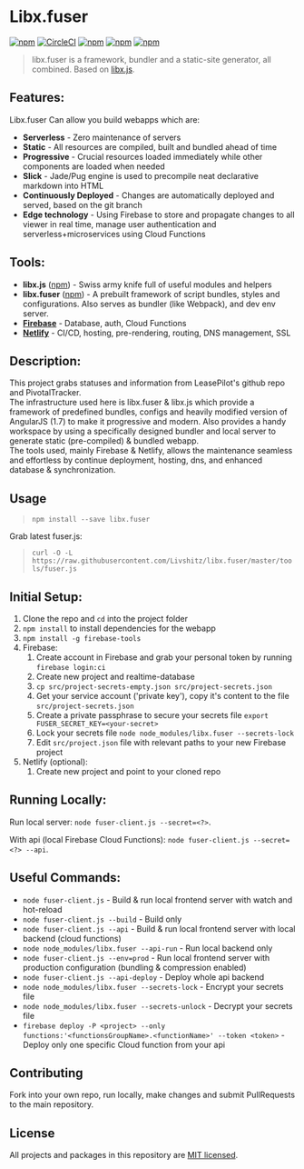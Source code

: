 # Libx.fuser 

[![npm](https://img.shields.io/npm/v/libx.fuser.svg?maxAge=1000)](https://www.npmjs.com/package/libx.fuser)
[![CircleCI](https://circleci.com/gh/Livshitz/libx.fuser/tree/master.svg?style=shield)](https://circleci.com/gh/Livshitz/libx.fuser)
[![npm](https://img.shields.io/bundlephobia/minzip/libx.fuser.svg?style=plastic)](https://www.npmjs.com/package/libx.fuser)
[![npm](https://img.shields.io/bundlephobia/min/libx.fuser.svg?style=plastic)](https://www.npmjs.com/package/libx.fuser)
[![npm](https://img.shields.io/github/languages/code-size/livshitz/libx.fuser.svg?label=source%20code%20size)](https://www.github.com/livshitz/libx.fuser)

> libx.fuser is a framework, bundler and a static-site generator, all combined. Based on [libx.js](https://github.com/livshitz/libx.js).


## Features: 
Libx.fuser Can allow you build webapps which are:
* __Serverless__ - Zero maintenance of servers
* __Static__ - All resources are compiled, built and bundled ahead of time
* __Progressive__ - Crucial resources loaded immediately while other components are loaded when needed
* __Slick__ - Jade/Pug engine is used to precompile neat declarative markdown into HTML
* __Continuously Deployed__ - Changes are automatically deployed and served, based on the git branch
* __Edge technology__ - Using Firebase to store and propagate changes to all viewer in real time, manage user authentication and serverless+microservices using Cloud Functions

## Tools:
* __libx.js__ ([npm](https://www.npmjs.com/package/libx.js)) - Swiss army knife full of useful modules and helpers
* __libx.fuser__ ([npm](https://www.npmjs.com/package/libx.fuser)) - A prebuilt framework of script bundles, styles and configurations. Also serves as bundler (like Webpack), and dev env server.
* [__Firebase__](https://firebase.google.com) - Database, auth, Cloud Functions
* [__Netlify__](https://netlify.com) - CI/CD, hosting, pre-rendering, routing, DNS management, SSL

## Description:
This project grabs statuses and information from LeasePilot's github repo and PivotalTracker.<br/>
The infrastructure used here is libx.fuser & libx.js which provide a framework of predefined bundles, configs and heavily modified version of AngularJS (1.7) to make it progressive and modern. Also provides a handy workspace by using a specifically designed bundler and local server to generate static (pre-compiled) & bundled webapp.<br/>
The tools used, mainly Firebase & Netlify, allows the maintenance seamless and effortless by continue deployment, hosting, dns, and enhanced database & synchronization.

## Usage
> `npm install --save libx.fuser` 

Grab latest fuser.js:
>  `curl -O -L https://raw.githubusercontent.com/Livshitz/libx.fuser/master/tools/fuser.js`

<!-- [TBD]: Add instructions to fork and clone a scaffold project -->

<!-- 
Scaffold a new project:<br/>
See ['psm' project](https://github.com/Livshitz/ProjectStructureManager)<br/>

* Get psm:<br/>
 `curl -sL https://github.com/Livshitz/ProjectStractureManager/raw/master/psm.sh -o psm.sh && chmod +x psm.sh`
* Grab the scaffold:<br/>
  `./psm.sh init {https://github.com/Livshitz/SuperWebApp.git}`
-->

## Initial Setup:
1. Clone the repo and `cd` into the project folder
2. `npm install` to install dependencies for the webapp
3. `npm install -g firebase-tools`
4. Firebase: 
   1. Create account in Firebase and grab your personal token by running `firebase login:ci`
   2. Create new project and realtime-database
   3. `cp src/project-secrets-empty.json src/project-secrets.json`
   4. Get your service account ('private key'), copy it's content to the file `src/project-secrets.json`
   5. Create a private passphrase to secure your secrets file `export FUSER_SECRET_KEY=<your-secret>`
   6. Lock your secrets file `node node_modules/libx.fuser --secrets-lock`
   7. Edit `src/project.json` file with relevant paths to your new Firebase project
5. Netlify (optional):
   1. Create new project and point to your cloned repo


## Running Locally:
Run local server: `node fuser-client.js --secret=<?>`.

With api (local Firebase Cloud Functions): `node fuser-client.js --secret=<?> --api`.

## Useful Commands:
* `node fuser-client.js` - Build & run local frontend server with watch and hot-reload
* `node fuser-client.js --build` - Build only
* `node fuser-client.js --api` - Build & run local frontend server with local backend (cloud functions)
* `node node_modules/libx.fuser --api-run` - Run local backend only
* `node fuser-client.js --env=prod` - Run local frontend server with production configuration (bundling & compression enabled)
* `node fuser-client.js --api-deploy` - Deploy whole api backend
* `node node_modules/libx.fuser --secrets-lock` - Encrypt your secrets file
* `node node_modules/libx.fuser --secrets-unlock` - Decrypt your secrets file
* `firebase deploy -P <project> --only functions:'<functionsGroupName>.<functionName>' --token <token>` - Deploy only one specific Cloud function from your api

## Contributing

Fork into your own repo, run locally, make changes and submit PullRequests to the main repository.

<!-- 
### Code of Conduct

We have adopted the same Code of Conduct as Facebook that we expect project participants to adhere to. Please read [the full text](https://code.facebook.com/codeofconduct) so that you can understand what actions will and will not be tolerated.

### Contributing Guide

Read our [contributing guide](/CONTRIBUTING.md) to learn about how you can contribute, how to propose improvements or if you are interested in translating the content. -->


## License

All projects and packages in this repository are [MIT licensed](/LICENSE).
